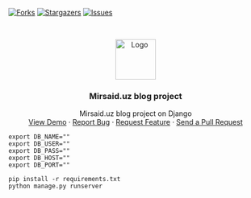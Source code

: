 [![Forks][forks-shield]][forks-url]
[![Stargazers][stars-shield]][stars-url]
[![Issues][issues-shield]][issues-url]



<!-- PROJECT LOGO -->
<br />
<p align="center">
  <a href="https://github.com/mirsaid-mirzohidov/mirsaid.uz/">
    <img src="./logo.ico" alt="Logo" width="80" height="80">
  </a>

  <h3 align="center">Mirsaid.uz blog project</h3>

  <p align="center">
    Mirsaid.uz blog project on Django
    <br />
    <a href="https://mirsaiduz.pythonanywhere.com/">View Demo</a>
    ·
    <a href="https://github.com/mirsaid-mirzohidov/mirsaid.uz/issues">Report Bug</a>
    ·
    <a href="https://github.com/mirsaid-mirzohidov/mirsaid.uz/issues">Request Feature</a>
    ·
    <a href="https://github.com/mirsaid-mirzohidov/mirsaid.uz/pulls">Send a Pull Request</a>
  </p>
</p>


```
export DB_NAME=""
export DB_USER=""
export DB_PASS=""
export DB_HOST=""
export DB_PORT=""
```
```
pip install -r requirements.txt
python manage.py runserver
```

<!-- MARKDOWN LINKS & IMAGES -->
<!-- https://www.markdownguide.org/basic-syntax/#reference-style-links -->
[forks-shield]: https://img.shields.io/github/forks/mirsaid-mirzohidov/mirsaid.uz?style=for-the-badge
[forks-url]: https://github.com/mirsaid-mirzohidov/mirsaid.uz/network/members
[stars-shield]: https://img.shields.io/github/stars/mirsaid-mirzohidov/mirsaid.uz?style=for-the-badge
[stars-url]: https://github.com/mirsaid-mirzohidov/mirsaid.uz/stargazers
[issues-shield]: https://img.shields.io/github/issues/mirsaid-mirzohidov/mirsaid.uz?style=for-the-badge
[issues-url]: https://github.com/mirsaid-mirzohidov/mirsaid.uz/issues